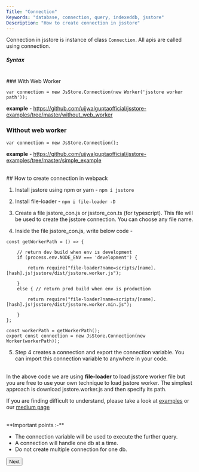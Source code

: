 ```yaml
---
Title: "Connection"
Keywords: "database, connection, query, indexeddb, jsstore"
Description: "How to create connection in jsstore"
---
```


Connection in jsstore is instance of class `Connection`. All apis are called using connection.

##### Syntax
<br>
### With Web Worker

```
var connection = new JsStore.Connection(new Worker('jsstore worker path'));

```

**example** - <a target="_blank" href="https://github.com/ujjwalguptaofficial/jsstore-examples/tree/master/without_web_worker">https://github.com/ujjwalguptaofficial/jsstore-examples/tree/master/without_web_worker</a>

### Without web worker

```
var connection = new JsStore.Connection();

```

**example** - <a target="_blank" href="https://github.com/ujjwalguptaofficial/jsstore-examples/tree/master/simple_example">https://github.com/ujjwalguptaofficial/jsstore-examples/tree/master/simple_example</a>

<div class="margin-top-30px top-border margin-bottom-20px"></div>
<br>
## How to create connection in webpack
<br>

1. Install jsstore using npm or yarn - `npm i jsstore`

2. Install file-loader -  `npm i file-loader -D`

3. Create a file jsstore\_con.js or jsstore\_con.ts (for typescript). This file will be used to create the jsstore connection. You can choose any file name.

4. Inside the file jsstore\_con.js, write below code - 

```
const getWorkerPath = () => {

    // return dev build when env is development
    if (process.env.NODE_ENV === 'development') {
        
        return require("file-loader?name=scripts/[name].[hash].js!jsstore/dist/jsstore.worker.js");

    }
    else { // return prod build when env is production
        
        return require("file-loader?name=scripts/[name].[hash].js!jsstore/dist/jsstore.worker.min.js");
        
    }
};

const workerPath = getWorkerPath();
export const connection = new JsStore.Connection(new Worker(workerPath));
```

5. Step 4 creates a connection and export the connection variable. You can import this connection variable to anywhere in your code.

<br>In the above code we are using **file-loader** to load jsstore worker file but you are free to use your own technique to load jsstore worker. The simplest approach is download jsstore.worker.js and then specify its path.  

If you are finding difficult to understand, please take a look at [examples](https://github.com/ujjwalguptaofficial/jsstore-examples) or our [medium page](https://medium.com/jsstore) 

<br>
**Important points :-**  

*   The connection variable will be used to execute the further query.
*   A connection will handle one db at a time.
*   Do not create multiple connection for one db.


<p class="margin-top-40px center-align">
      <button class="btn info btnNext">Next</button>
</p>